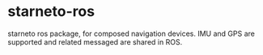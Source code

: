 # starneto-ros
starneto ros package, for composed navigation devices. IMU and GPS are supported and related messaged are shared in ROS.
